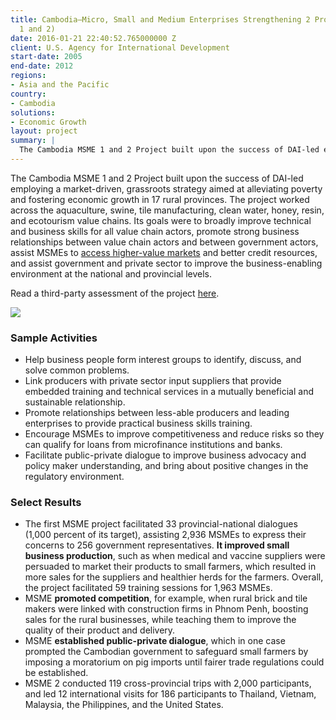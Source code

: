 ```yaml
---
title: Cambodia—Micro, Small and Medium Enterprises Strengthening 2 Project (MSME
  1 and 2)
date: 2016-01-21 22:40:52.765000000 Z
client: U.S. Agency for International Development
start-date: 2005
end-date: 2012
regions:
- Asia and the Pacific
country:
- Cambodia
solutions:
- Economic Growth
layout: project
summary: |
  The Cambodia MSME 1 and 2 Project built upon the success of DAI-led employing a market-driven, grassroots strategy aimed at alleviating poverty and fostering economic growth in 17 rural provinces.
---
```


The Cambodia MSME 1 and 2 Project built upon the success of DAI-led employing a market-driven, grassroots strategy aimed at alleviating poverty and fostering economic growth in 17 rural provinces. The project worked across the aquaculture, swine, tile manufacturing, clean water, honey, resin, and ecotourism value chains. Its goals were to broadly improve technical and business skills for all value chain actors, promote strong business relationships between value chain actors and between government actors, assist MSMEs to [access higher-value markets][1] and better credit resources, and assist government and private sector to improve the business-enabling environment at the national and provincial levels.

Read a third-party assessment of the project [here][2].

![][3]

###  Sample Activities

* Help business people form interest groups to identify, discuss, and solve common problems.
* Link producers with private sector input suppliers that provide embedded training and technical services in a mutually beneficial and sustainable relationship.
* Promote relationships between less-able producers and leading enterprises to provide practical business skills training.
* Encourage MSMEs to improve competitiveness and reduce risks so they can qualify for loans from microfinance institutions and banks.
* Facilitate public-private dialogue to improve business advocacy and policy maker understanding, and bring about positive changes in the regulatory environment.

###  Select Results

* The first MSME project facilitated 33 provincial-national dialogues (1,000 percent of its target), assisting 2,936 MSMEs to express their concerns to 256 government representatives. **It improved small business production**, such as when medical and vaccine suppliers were persuaded to market their products to small farmers, which resulted in more sales for the suppliers and healthier herds for the farmers. Overall, the project facilitated 59 training sessions for 1,963 MSMEs.
* MSME **promoted competition**, for example, when rural brick and tile makers were linked with construction firms in Phnom Penh, boosting sales for the rural businesses, while teaching them to improve the quality of their product and delivery.
* MSME **established public-private dialogue**, which in one case prompted the Cambodian government to safeguard small farmers by imposing a moratorium on pig imports until fairer trade regulations could be established.
* MSME 2 conducted 119 cross-provincial trips with 2,000 participants, and led 12 international visits for 186 participants to Thailand, Vietnam, Malaysia, the Philippines, and the United States.

[1]: http://www.youtube.com/watch?v=gnbpvYZ7PzU
[2]: https://www.microlinks.org/blog/did-facilitation-approach-pass-test-time-insights-%E2%80%9Cex-post%E2%80%9D-assessment-cambodia
[3]: /assets/images/projects/CambodiaMSMEII.jpg
